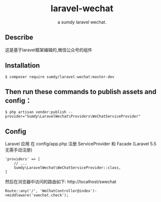 

<h1 align='center'>laravel-wechat</h1>
<p align='center'>a sumdy laravel wechat.</p>

## Describe
这是基于laravel框架编辑的,微信公众号的组件

## Installation
```shell
$ composer require sumdy/laravel-wechat:master-dev
```

## Then run these commands to publish assets and config：
``` shell
$ php artisan vendor:publish --provider="Sumdy\LaravelWechat\Providers\WeChatServiceProvider"
```


## Config
Laravel 应用
在 config/app.php 注册 ServiceProvider 和 Facade (Laravel 5.5 无需手动注册)
```
'providers' => [
    // ...
    Sumdy\LaravelWechat\WeChatServiceProvider::class,
]
```
然后在浏览器中访问的路由如下:  http://localhost/swechat
```
Route::any('/', 'WeChatController@index')->middleware('swechat.check');
```